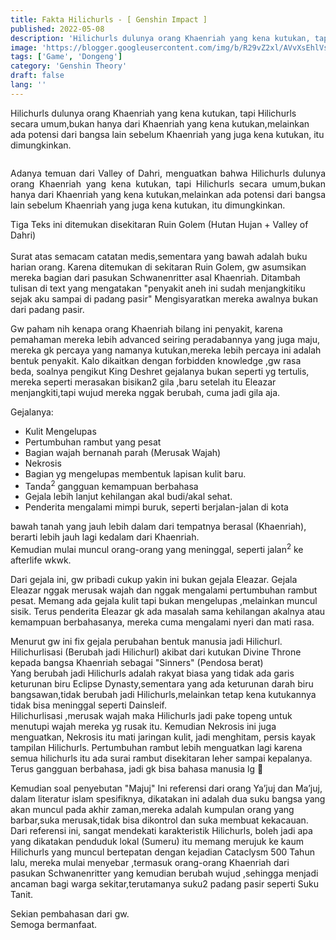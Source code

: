 ```yaml
---
title: Fakta Hilichurls - [ Genshin Impact ]
published: 2022-05-08
description: 'Hilichurls dulunya orang Khaenriah yang kena kutukan, tapi Hilichurls secara umum'
image: 'https://blogger.googleusercontent.com/img/b/R29vZ2xl/AVvXsEhlVs_oMfqptoan6-7wkwhJ6-aZJ5IFPMYWj_xLeDxIRrYgGcVSkpXUYZ-X2XQHMycloQ30CMAoQ9wHzvYx1jL__0HpZU--KjiSl-Wtci0NTztpIZz1rTn1GixqRO-6z_VW4ZDu3loclLgzn8kNa2rBqk2M29UdY9_2xGVz_dinK2zbRNFR1LvXdlPcjcQ8/s1600/Fakta%20Hilichurls%20-%20%5B%20Genshin%20Impact%20%5D%20%5B2B7A825%5D.png'
tags: ['Game', 'Dongeng']
category: 'Genshin Theory'
draft: false 
lang: ''
---
```


Hilichurls dulunya orang Khaenriah yang kena kutukan, tapi Hilichurls secara umum,bukan hanya  dari Khaenriah yang kena kutukan,melainkan ada potensi dari bangsa lain sebelum Khaenriah yang juga kena kutukan, itu dimungkinkan.
<!--more-->
<div class="separator" style="clear: both;"><img alt="" border="0" data-original-height="577" data-original-width="526" src="https://blogger.googleusercontent.com/img/b/R29vZ2xl/AVvXsEiX3-cEGH80qnBnuSPOJ87z6B5rBUJkJ2DdewJhh7C9bJwC7r8W4JplAcDbXEyqugPKwJvLln_eKZHFeH3wsldsLauMcmyCR9GwuqDUciBpfW4HjOy8sVpeU2sQqIZDLLfZZmLCTWTnFlAddoL2S7uhFlhgTCdAZB5MStiroCjVc2dLJFPwl0bKae4XQGE/s1600/324092418_1210029276614423_918933404458509653_n.jpg" /></div>



<p style="text-align: justify;">
Adanya  temuan dari Valley of Dahri, menguatkan bahwa Hilichurls dulunya orang Khaenriah yang kena kutukan, tapi Hilichurls secara umum,bukan hanya  dari Khaenriah yang kena kutukan,melainkan ada potensi dari bangsa lain sebelum Khaenriah yang juga kena kutukan, itu dimungkinkan.
</p>

<p>
Tiga Teks ini ditemukan disekitaran Ruin Golem (Hutan Hujan + Valley of Dahri)<br /><br />
Surat atas semacam catatan medis,sementara yang bawah adalah buku harian  orang. Karena ditemukan di sekitaran Ruin Golem, gw asumsikan mereka bagian dari  pasukan Schwanenritter asal Khaenriah. Ditambah tulisan di text yang  mengatakan "penyakit aneh ini sudah menjangkitiku sejak aku sampai di  padang pasir"
Mengisyaratkan mereka awalnya bukan dari padang pasir.
</p>

<p>
Gw paham nih kenapa orang Khaenriah bilang ini penyakit, karena pemahaman  mereka lebih advanced seiring peradabannya yang juga maju, mereka gk  percaya yang namanya kutukan,mereka lebih percaya ini adalah bentuk penyakit.  Kalo dikaitkan dengan forbidden knowledge ,gw rasa beda, soalnya  pengikut King Deshret gejalanya bukan seperti yg tertulis, mereka  seperti merasakan bisikan2 gila ,baru setelah itu Eleazar  menjangkiti,tapi wujud mereka nggak berubah, cuma jadi gila aja.
</p>

<div>
Gejalanya:
<ul>
<li>Kulit Mengelupas</li>
<li>Pertumbuhan rambut yang pesat</li>
<li>Bagian wajah bernanah parah (Merusak Wajah)</li>
<li>Nekrosis</li>
<li>Bagian yg mengelupas membentuk lapisan kulit baru.</li>
<li>Tanda<sup>2</sup> gangguan kemampuan berbahasa</li>
<li>Gejala lebih lanjut kehilangan akal budi/akal sehat.</li>
<li>Penderita  mengalami mimpi buruk, seperti berjalan-jalan di kota</li>
</ul>

bawah tanah yang  jauh lebih dalam dari tempatnya berasal (Khaenriah), berarti lebih jauh  lagi kedalam dari Khaenriah.<br />
Kemudian mulai muncul orang-orang yang meninggal, seperti jalan<sup>2</sup> ke afterlife wkwk. 
</div>

<p>
Dari  gejala ini, gw pribadi cukup yakin ini bukan gejala Eleazar. Gejala  Eleazar nggak merusak wajah dan nggak mengalami pertumbuhan rambut  pesat. Memang ada gejala kulit tapi bukan mengelupas ,melainkan muncul  sisik. Terus penderita Eleazar gk ada masalah sama kehilangan akalnya  atau kemampuan berbahasanya, mereka cuma mengalami nyeri dan mati rasa.
</p>

<p>
Menurut  gw ini fix gejala perubahan bentuk manusia jadi Hilichurl. 
Hilichurlisasi (Berubah jadi Hilichurl) akibat dari kutukan Divine Throne kepada bangsa Khaenriah sebagai "Sinners" (Pendosa berat)<br />
Yang berubah jadi Hilichurls adalah rakyat biasa yang tidak ada garis keturunan biru Eclipse Dynasty,sementara yang ada keturunan darah biru bangsawan,tidak berubah jadi Hilichurls,melainkan tetap kena kutukannya tidak bisa meninggal seperti Dainsleif. <br />
Hilichurlisasi ,merusak  wajah maka Hilichurls jadi pake topeng untuk menutupi wajah mereka yg  rusak itu. Kemudian Nekrosis ini juga menguatkan, Nekrosis itu mati  jaringan kulit, jadi menghitam, persis kayak tampilan Hilichurls.   Pertumbuhan rambut lebih menguatkan lagi karena semua hilichurls itu ada  surai rambut disekitaran leher sampai kepalanya. Terus gangguan  berbahasa, jadi gk bisa bahasa manusia lg 🙁
</p>

<p>
Kemudian soal penyebutan "Majuj"  Ini referensi dari orang Ya’juj dan Ma’juj, dalam literatur islam spesifiknya, dikatakan ini adalah dua suku bangsa yang akan muncul pada akhir zaman,mereka adalah kumpulan orang yang barbar,suka merusak,tidak bisa dikontrol dan suka membuat kekacauan. Dari referensi ini, sangat mendekati karakteristik Hilichurls, boleh jadi apa yang dikatakan penduduk lokal (Sumeru) itu memang merujuk ke kaum Hilichurls yang muncul bertepatan dengan kejadian Cataclysm 500 Tahun lalu, mereka mulai menyebar ,termasuk orang-orang Khaenriah dari pasukan Schwanenritter yang kemudian berubah wujud ,sehingga menjadi ancaman bagi warga sekitar,terutamanya suku2 padang pasir seperti Suku Tanit. 
</p>

Sekian pembahasan dari gw.<br />
Semoga bermanfaat.